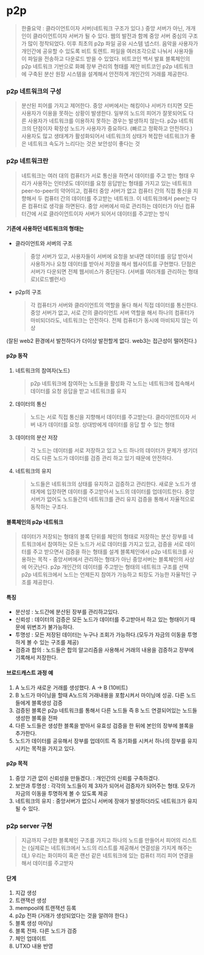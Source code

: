 # p2p
> 한줄요약 : 클라이언트이자 서버(네트워크 구조가 있다.)
> 중앙 서버가 아닌, 개개인이 클라이언트이자 서버가 될 수 있다.
> 웹의 발전과 함께 중앙 서버 중심의 구조가 많이 정착되었다.
> 이후 최초의 p2p 파일 공유 시스템 넵스터. 음악을 사용자가 개인간에 공유할 수 있도록
> 비트 토렌트. 파일을 여러조각으로 나눠서 사용자들이 파일을 전송하고 다운로드 받을 수 있었다.
> 비트코인 백서 발표 블록체인의 p2p 네트워크 기반으로 화폐 장부 관리의 형태를 제안
> 비트코인 p2p 네트워크에 구축된 분산 원장 시스템을 설계해서 안전하게 개인간의 거래를 제공한다.

### p2p 네트워크의 구성
> 분산된 피어를 가지고 제어한다.
> 중앙 서버에서는 해킹이나 서버가 터지면 모든 사용자가 이용을 못하는 상황이 발생한다. 
> 일부의 노드의 피어가 잘못되어도 다른 사용자가 네트워크를 이용하지 못하는 경우는 발생하지 않는다. 
> p2p 네트워크의 단점이자 확장성 노드가 사용자가 중요하다. (빠르고 정확하고 안전하다.) 사용자도 많고
> 생태계가 활성화되어서 네트워크의 상태가 복잡한 네트워크가 좋은 네트워크 속도가 느리다는 것은 보안성이 좋다는 것

### p2p 네트워크란
> 네트워크는 여러 대의 컴퓨터가 서로 통신을 하면서 데이터를 주고 받는 형태 
> 우리가 사용하는 인터넷도 데이터를 요청 응답받는 형태를 가지고 있는 네트워크
> peer-to-peer의 약어이고, 컴퓨터 중앙 서버가 없고 컴퓨터 간의 직접 통신을 지향해서 두 컴퓨터 간의 데이터를 주고받는 네트워크. 이 네트워크에서 peer는 다른 컴퓨터로 생각을 하면된다.
> 중앙 서버에서 따로 관리하는 데이터가 아닌 컴퓨터간에 서로 클라이언트이자 서버가 되어서 데이터를 주고받는 방식

#### 기존에 사용하던 네트워크의 형태는
- 클라이언트와 서버의 구조
    > 중앙 서버가 있고, 사용자들이 서버에 요청을 보내면 데이터를 응답 받아서 사용하거나 요청 데이터를 받아서 저장을 해서 웹사이트를 구현했다. 
    > 단점은 서버가 다운되면 전체 웹서비스가 중단된다. (서버를 여러개를 관리하는 형태로)(로드벨런서)

- p2p의 구조
    > 각 컴퓨터가 서버와 클라이언트의 역할을 둘다 해서 직접 데이터를 통신한다.
    > 중앙 서버가 없고, 서로 간의 클라이언트 서버 역할을 해서 하나의 컴퓨터가 마비되더라도, 네트워크는 안전하다. 전체 컴퓨터가 동시에 마비되지 않는 이상

(잘된 web2 환경에서 발전하다가 더이상 발전할게 없다. web3는 접근성이 떨어진다.)

#### p2p 동작
1. 네트워크의 참여자(노드)
    > p2p 네트워크에 참여하는 노드들을 활성화
    > 각 노드는 네트워크에 접속해서 데이터를 요청 응답을 받고 네트워크를 유지

2. 데이터의 통신
    > 노드는 서로 직접 통신을 지향해서 데이터를 주고받는다. 
    > 클라이언트이자 서버 내가 데이터를 요청. 상대방에게 데이터를 응답 할 수 있는 형태

3. 데이터의 분산 저장
    > 각 노드는 데이터를 서로 저장하고 있고
    > 노드 하나의 데이터가 문제가 생기더라도 다른 노드가 데이터를 검증 관리 하고 있기 때문에 안전하다.

4. 네트워크의 유지
    > 노드들은 네트워크의 상태를 유지하고 검증하고 관리한다. 새로운 노드가 생태계에 입장하면 데이터를 주고받아서 노드의 데이터를 업데이트한다.
    > 중앙 서버가 없어도 노드들간의 네트워크를 관리 유지 검증을 통해서 자율적으로 동작하는 구조다.

#### 블록체인의 p2p 네트워크
> 데이터가 저장되는 형태의 블록 단위를 체인의 형태로 저장하는 분산 장부를
> 네트워크에서 참여하는 모든 노드가 서로 데이터를 가지고 있고, 검증을 서로 데이터를 주고 받으면서
> 검증을 하는 형태를 설계 블록체인에서 p2p 네트워크를 사용하는 목적 - 중앙서버에서 관리하는 형태가 아닌
> 중앙서버는 블록체인의 사상에 어긋난다. p2p 개인간의 데이터를 주고받는 형태의 네트워크 구조를 선택
> p2p 네트워크에서 노드는 언제든지 참여가 가능하고 퇴장도 가능한 자율적인 구조를 제공한다.

#### 특징
- 분산성 : 노드간에 분산된 장부를 관리하고있다.
- 신뢰성 : 데이터의 검증은 모든 노드가 데이터를 주고받아서 하고 있는 형태이기 때문에 위변조가 불가능하다.
- 투명성 : 모든 저장된 데이터는 누구나 조회가 가능하다.(모두가 자금의 이동을 투명하게 볼 수 있는 구조를 제공)
- 검증과 합의 : 노드들은 합의 알고리즘을 사용해서 거래의 내용을 검증하고 장부에 기록해서 저장한다.

#### 브로드캐스트 과정 예
1. A 노드가 새로운 거래를 생성했다. A -> B (10비트)
2. B 노드가 마이닝을 할때 A노드의 거래내용을 포함시켜서 마이닝에 성공. 다른 노드들에게 블록생성 검증
3. 검증된 블록은 p2p 네트워크를 통해서 다른 노드들 즉 B 노드 연결되어있는 노드들 생성한 블록을 전파
4. 다른 노드들은 생성한 블록을 받아서 유효성 검증을 한 뒤에 본인의 장부에 블록을 추가한다.
5. 노드가 데이터를 공유해서 장부를 업데이트 즉 동기화를 시켜서 하나의 장부를 유지시키는 목적을 가지고 있다.

#### p2p 목적
1. 중앙 기관 없이 신뢰성을 만들겠다. : 개인간의 신뢰를 구축하겠다.
2. 보안과 투명성 : 각각의 노드들이 제 3자가 되어서 검증자가 되어주는 형태. 모두가 자금의 이동을 투명하게 볼 수 있도록 제공 
3. 네트워크의 유지 : 중앙서버가 없으니 서버에 장애가 발생하더라도 네트워크가 유지될 수 있다. 

### p2p server 구현
> 지금까지 구성한 블록체인 구조를 가지고
> 하나의 노드를 만들어서 피어의 리스트는 (실제로는 네트워크에서 노드의 리스트를 제공해서 연결성을 가지게 해주는데,) 우리는 화이파이 혹은 랜선 같은 네트워크에 있는 컴퓨터 끼리 피어 연결을 해서 데이터를 주고받자

#### 단계
1. 지갑 생성
2. 트랜잭션 생성
3. mempool에 트랜잭션 등록
4. p2p 전파 (거래가 생성되었다는 것을 알려야 한다.)
5. 블록 생성 마이닝
6. 블록 전파. 다른 노드가 검증
7. 체인 업데이트
8. UTXO 내용 반영

